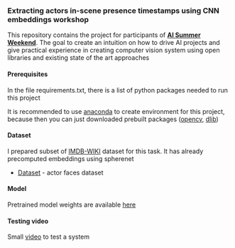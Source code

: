 ### Extracting actors in-scene presence timestamps using CNN embeddings workshop

This repository contains the project for participants of [**AI Summer Weekend**](https://www.facebook.com/events/1841279602835641/). 
The goal to create an intuition on how to drive AI projects and give practical experience in creating computer vision system using open libraries and existing state of the art approaches


#### Prerequisites

In the file requirements.txt, there is a list of python packages needed to run this project

It is recommended to use [anaconda](http://anaconda.org/) to create environment for this project, because then you can just downloaded prebuilt packages ([opencv](https://anaconda.org/conda-forge/opencv), [dlib](https://anaconda.org/menpo/dlib))
#### Dataset

I prepared subset of [IMDB-WIKI](https://data.vision.ee.ethz.ch/cvl/rrothe/imdb-wiki/) dataset for this task. It has already precomputed embeddings using spherenet
* [Dataset](https://drive.google.com/file/d/1LvigpAC6wrUEA-iDzBgiT6O5qn4Q86K8/view?usp=sharing) - actor faces dataset

#### Model

Pretrained model weights are available [here](https://drive.google.com/file/d/1yj5cFMSInc_jA7PSoUxmgN5bb4w6ul6C/view?usp=sharing)


#### Testing video

Small [video](https://drive.google.com/file/d/1vWB4znh6r7DDmQho94SbViiL1SeKTwgb/view?usp=sharing) to test a system


